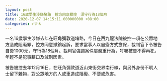 ```yaml
---
layout: post
title: 16歲學生涉嫌堵路　控方同意撤控　須守行為18個月
date: 2020-12-07 14:15:11.000000000 +08:00
categories: rthk
---
```


一名16歲學生涉嫌去年在旺角彌敦道堵路，今日在西九龍法院被控一項在公眾地方造成阻礙罪，控方同意撤銷起訴，要求當事人以自簽方式擔保，裁判官下令被告自簽1000元，守行為18個月。裁判官強調案件屬嚴重行為，叮囑被告不得再犯，年輕不是犯事藉口及減刑因素。

被告被控去年12月16日，在旺角彌敦道近山東街交界南行線，與另外身份不明人士留下雜物，對公眾地方的人或車造成阻礙、不便或危害。
